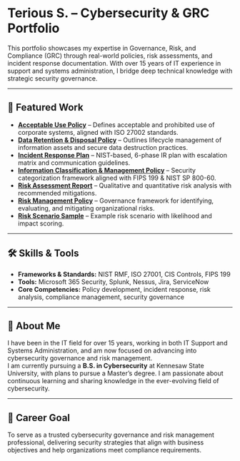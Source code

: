 # Terious S. – Cybersecurity & GRC Portfolio

This portfolio showcases my expertise in Governance, Risk, and Compliance (GRC) through real-world policies, risk assessments, and incident response documentation. With over 15 years of IT experience in support and systems administration, I bridge deep technical knowledge with strategic security governance.

---

## 📄 Featured Work

- **[Acceptable Use Policy](https://github.com/terious-stephens/teriouss-portfolio/blob/main/TStephens_AUP.pdf)** – Defines acceptable and prohibited use of corporate systems, aligned with ISO 27002 standards.
- **[Data Retention & Disposal Policy](https://github.com/terious-stephens/teriouss-portfolio/blob/main/TStephens_Data%20Retention%20and%20Disposal%20Policy.pdf)** – Outlines lifecycle management of information assets and secure data destruction practices.
- **[Incident Response Plan](https://github.com/terious-stephens/teriouss-portfolio/blob/main/TStephens_Incident%20Response%20Plan.pdf)** – NIST-based, 6-phase IR plan with escalation matrix and communication guidelines.
- **[Information Classification & Management Policy](https://github.com/terious-stephens/teriouss-portfolio/blob/main/TStephens_Info%20Class%20and%20Mgt%20Policy.pdf)** – Security categorization framework aligned with FIPS 199 & NIST SP 800-60.
- **[Risk Assessment Report](https://github.com/terious-stephens/teriouss-portfolio/blob/main/TStephens_Risk%20Assessment%20Report.pdf)** – Qualitative and quantitative risk analysis with recommended mitigations.
- **[Risk Management Policy](https://github.com/terious-stephens/teriouss-portfolio/blob/main/TStephens_Risk%20Mgt%20Policy.pdf)** – Governance framework for identifying, evaluating, and mitigating organizational risks.
- **[Risk Scenario Sample](https://github.com/terious-stephens/teriouss-portfolio/blob/main/TStephens_Risk%20Scenario%20Sample.pdf)** – Example risk scenario with likelihood and impact scoring.

---

## 🛠 Skills & Tools
- **Frameworks & Standards:** NIST RMF, ISO 27001, CIS Controls, FIPS 199
- **Tools:** Microsoft 365 Security, Splunk, Nessus, Jira, ServiceNow
- **Core Competencies:** Policy development, incident response, risk analysis, compliance management, security governance

---

## 👤 About Me
I have been in the IT field for over 15 years, working in both IT Support and Systems Administration, and am now focused on advancing into cybersecurity governance and risk management.  
I am currently pursuing a **B.S. in Cybersecurity** at Kennesaw State University, with plans to pursue a Master’s degree. I am passionate about continuous learning and sharing knowledge in the ever-evolving field of cybersecurity.

---

## 🎯 Career Goal
To serve as a trusted cybersecurity governance and risk management professional, delivering security strategies that align with business objectives and help organizations meet compliance requirements.
